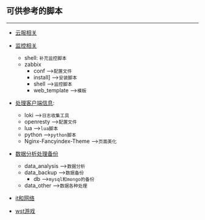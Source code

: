 ## 可供参考的脚本  
***
- [云服相关](https://github.com/lin-tianyang/dev/tree/master/devops/aws)
- [监控相关](https://github.com/lin-tianyang/dev/tree/master/devops/Monitoring_related)
    - shell: `补充监控脚本`
    - zabbix
        -  conf                 -->`配置文件`
        - install]               -->`安装脚本`
        - shell                  -->`监控脚本`
        - web_template   -->`模板`
- [处理客户端信息](https://github.com/lin-tianyang/dev/tree/master/Client_infotmation):
    - loki -->`日志收集工具`
    - openresty -->`配置文件`
    - lua  -->`lua脚本`
    - python  -->`python脚本`
    - Nginx-Fancyindex-Theme   -->`页面美化`
 
 - [数据分析处理备份](https://github.com/lin-tianyang/dev/tree/master/Data_related)
     - data_analysis   -->`数据分析`
     - data_backup    -->`数据备份`
         - db    -->`mysql和mongo的备份`
     - data_other       -->`数据各种处理`
 - [it和网络](https://github.com/lin-tianyang/dev/tree/master/It_network)
 - [wst游戏](https://github.com/lin-tianyang/dev/tree/master/Wst_game)






